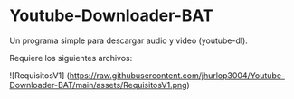 # Youtube-Downloader-BAT
Un programa simple para descargar audio y video (youtube-dl).

Requiere los siguientes archivos: 

![RequisitosV1]
(https://raw.githubusercontent.com/jhurlop3004/Youtube-Downloader-BAT/main/assets/RequisitosV1.png)
